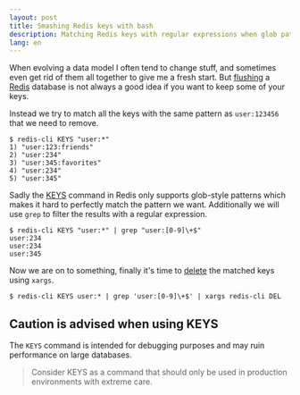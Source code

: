 ```yaml
---
layout: post
title: Smashing Redis keys with bash
description: Matching Redis keys with regular expressions when glob patterns just ain't enough.
lang: en
---
```


When evolving a data model I often tend to change stuff, and sometimes even get rid of them all together to give me a fresh start. But [flushing](http://redis.io/commands/flushdb) a [Redis](http://redis.io/) database is not always a good idea if you want to keep some of your keys.

Instead we try to match all the keys with the same pattern as `user:123456` that we need to remove.

    $ redis-cli KEYS "user:*"
    1) "user:123:friends"
    2) "user:234"
    3) "user:345:favorites"
    4) "user:234"
    5) "user:345"

Sadly the [KEYS](http://redis.io/commands/keys) command in Redis only supports glob-style patterns which makes it hard to perfectly match the pattern we want. Additionally we will use `grep` to filter the results with a regular expression.

    $ redis-cli KEYS "user:*" | grep "user:[0-9]\+$"
    user:234
    user:234
    user:345

Now we are on to something, finally it's time to [delete](http://redis.io/commands/del) the matched keys using `xargs`.

    $ redis-cli KEYS user:* | grep 'user:[0-9]\+$' | xargs redis-cli DEL

## Caution is advised when using KEYS

The `KEYS` command is intended for debugging purposes and may ruin performance on large databases.

> Consider KEYS as a command that should only be used in production environments with extreme care.